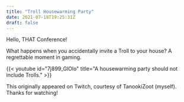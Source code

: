 ```yaml
---
title: "Troll Housewarming Party"
date: 2021-07-18T19:25:31Z
draft: false
---
```


Hello, THAT Conference!

What happens when you accidentally invite a Troll to your house? A regrettable moment in gaming.

{{< youtube id="7j899_GlOlo" title="A housewarming party should not include Trolls." >}}

This originally appeared on Twitch, courtesy of TanookiZoot (myself). Thanks for watching!
